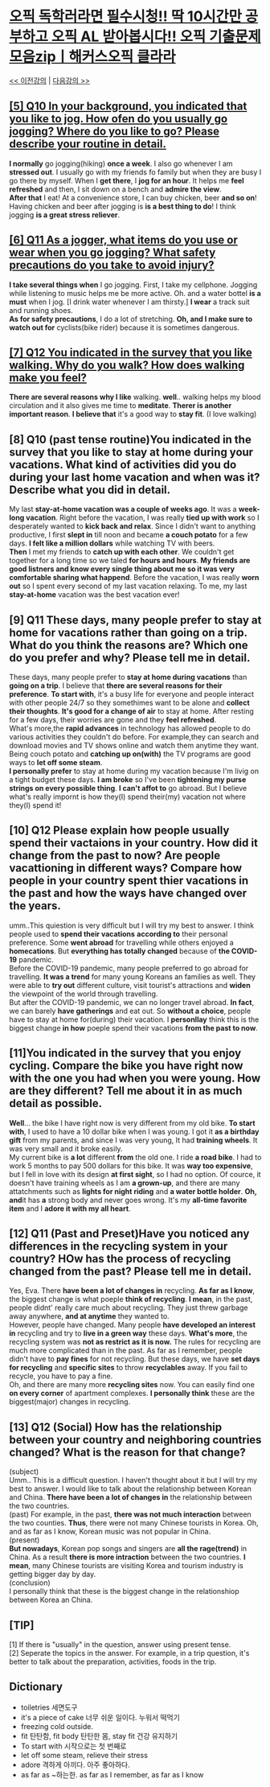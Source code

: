 # [오픽 독학러라면 필수시청!! 딱 10시간만 공부하고 오픽 AL 받아봅시다!! 오픽 기출문제 모음zipㅣ해커스오픽 클라라](https://www.youtube.com/watch?v=ZcGILR6X7y4)


[<< 이전강의](https://github.com/nacl1119/nacl1119.github.io/blob/main/1.%20Personal/6.%20OPIc/01.%02Hackers_10H/Lecture02.md) | [다음강의 >>]()

## [**[5] Q10 In your background, you indicated that you like to jog. How ofen do you usually go jogging? Where do you like to go? Please describe your routine in detail.**](https://youtu.be/ZcGILR6X7y4?t=2150)
**I normally** go jogging(hiking) **once a week**. I also go whenever I am **stressed out**. I usually go with my friends fo family but when they are busy I go there by myself. When I **get there**, I **jog for an hour**. It helps me **feel refreshed** and then, I sit down on a bench and **admire the view**.  
**After that** I eat! At a convenience store, I can buy chicken, beer **and so on**! Having chicken and beer after jogging is **is a best thing to do**! I think jogging **is a great stress reliever**.

## [**[6] Q11 As a jogger, what items do you use or wear when you go jogging? What safety precautions do you take to avoid injury?**](https://youtu.be/ZcGILR6X7y4?t=2647)
**I take several things when** I go jogging. First, I take my cellphone. Jogging while listening to music helps me be more active. Oh. and a water bottel **is a must** when I jog. [I drink water whenever I am thirsty.] **I wear** a track suit and running shoes.  
**As for safety precautions**, I do a lot of stretching. **Oh, and I make sure to watch out for** cyclists(bike rider) because it is sometimes dangerous.

## [**[7] Q12 You indicated in the survey that you like walking. Why do you walk? How does walking make you feel?**](https://youtu.be/ZcGILR6X7y4?t=3108)
**There are several reasons why I like** walking. **well**.. walking helps my blood circulation and it also gives me time to **meditate**. **Therer is another important reason**. **I believe that** it's a good way to **stay fit**. (I love walking)



## **[8] Q10 (past tense routine)You indicated in the survey that you like to stay at home during your vacations. What kind of activities did you do during your last home vacation and when  was it? Describe what you did in detail.**
My last **stay-at-home vacation was a couple of weeks ago**. It was a **week-long vacation**. Right before the vacation, I was really **tied up with work** so I desperately wanted to **kick back and relax**. Since I didn't want to anything productive, I first **slept in** till noon and became **a couch potato** for a few days. **I felt like a million dollars** while watching TV with beers.  
**Then** I met my friends to **catch up with each other**. We couldn't get together for a long time so we taled **for hours and hours**. **My friends are good listners and know every single thing about me so it was very comfortable sharing what happend**. Before the vacation, I was really **worn out** so I spent every second of my last vacation relaxing. To me, my last **stay-at-home** vacation was the best vacation ever!

## **[9] Q11 These days, many people prefer to stay at home for vacations rather than going on a trip. What do you think the reasons are? Which one do you prefer and why? Please tell me in detail.**
These days, many people prefer to **stay at home during vacations** than **going on a trip**. I believe that **there are several reasons for their preference**. **To start with**, it's a busy life for everyone and people interact with other people 24/7 so they somethimes want to be alone and **collect their thoughts**. **It's good for a change of air** to stay at home. After resting for a few days, their worries are gone and they **feel refreshed**.  
What's more,the **rapid advances** in technology has allowed people to do various activities they couldn't do before. For example,they can search and download movies and TV shows online and watch them anytime they want. Being couch potato and **catching up on(with)** the TV programs are good ways to **let off some steam**.  
**I personally prefer** to stay at home during my vacation because I'm livig on a tight budget these days. **I am broke** so I've been **tightening my purse strings on every possible thing**. **I can't affot to** go abroad. But I believe what's really impornt is how they(I) spend their(my) vacation not where they(I) spend it!

## **[10] Q12 Please explain how people usually spend their vactaions in your country. How did it change from the past to now? Are people vacattioning in different ways? Compare how people in your country spent thier vacations in the past and how the ways have changed over the years.**
umm..This quiestion is very difficult but I will try my best to answer. I think people used to **spend their vacations** **according to** their personal preference. Some **went abroad** for travelling while others enjoyed a **homecations**. But **everything has totally changed** because of **the COVID-19** pandemic.  
Before the COVID-19 pandemic, many people preferred to go abroad for travelling. **It was a trend** for many young Koreans an families as well. They were able to **try out** different culture, visit tourist's attractions and **widen** the viewpoint of the world through travelling.  
But after the COVID-19 pandemic, we can no longer travel abroad. **In fact**, we can barely **have gatherings** and eat out. So **without a choice**, people have to stay at home for(during) their vacation. I **personllay** think this is the biggest change **in how** poeple spend their vacations **from the past to now**.

## **[11]You indicated in the survey that you enjoy cycling. Compare the bike  you have right now with the one you had when you were young. How are they different? Tell me about it in as much detail as possible.**
**Well**... the bike I have right now is very different from my old bike. **To start with**, I used to have a 10 dollar bike when I was young. I got it **as a birthday gift** from my parents, and since I was very young, It had **training wheels**. It was very small and it broke easily.  
My current bike is **a lot** different **from** the old one. I ride **a road bike**. I had to work 5 months to pay 500 dollars for this bike. It was **way too expensive**, but I fell in love with its design **at first sight**, so I had no option. Of cource, it doesn't have training wheels as I am **a grown-up**, and there are many attatchments such as **lights for night riding** and **a water bottle holder**. **Oh, and**it has **a** strong body and never goes wrong. It's my **all-time favorite item** and I **adore it with my all heart**.

## **[12] Q11 (Past and Preset)Have you noticed any differences in the recycling system in your country? HOw has the process of recycling changed from the past? Please tell me in detail.**
Yes, Eva. There **have been a lot of changes in** recycling. **As far as I know**, the biggest change is what poeple **think of recycling**. **I mean**, in the past, people didnt' really care much about recycling. They just threw garbage away anywhere, **and at anytime** they wanted to.  
However, people have changed. Many people **have developed an interest in** recycling and try to **live in a green way** these days. **What's more**, the recycling system was **not as restrict as it is now.** The rules for recycling are much more complicated than in the past.
As far as I remember, people didn't have to **pay fines** for not recycling. But these days, we have **set days for recycling** and **specific sites** to throw **recyclables** away. If you fail to recycle, you have to pay a fine.  
Oh, and there are many more **recycling sites** now. You can easily find one **on every corner** of apartment complexes. **I personally think** these are the biggest(major) changes in recycling.

## **[13] Q12 (Social) How has the relationship between your country and neighboring countries changed? What is the reason for that change?**
(subject)  
Umm.. This is a difficult question. I haven't thought about it but I will try my best to answer. I would like to talk about the relationship between Korean and China. **There have been a lot of changes in** the relationship between the two countries.  
(past)
For example, in the past, **there was not much interaction** between the two counties. **Thus**, there were not many Chinese tourists in Korea. Oh, and as far as I know, Korean music was not popular in China.  
(present)  
**But nowadays**, Korean pop songs and singers are **all the rage(trend)** in China. As a result **there is more intraction** between the two countries. **I mean**, many Chinese tourists are visiting Korea and tourism industry is getting bigger day by day.  
(conclusion)  
I personally think that these is the biggest change in the relationshiop between Korea an China.

## [TIP]
[1] If there is "usually" in the question, answer using present tense.  
[2] Seperate the topics in the answer. For example, in a trip question, it's better to talk about the preparation, activities, foods in the trip.

## Dictionary
 * toiletries 세면도구
 * it's a piece of cake 너무 쉬운 일이다. 누워서 떡먹기
 * freezing cold outside.
 * fit 탄탄함, fit body 탄탄한 몸, stay fit 건강 유지하기
 * To start with 시작으로는 첫 번째로
 * let off some steam, relieve their stress
 * adore 격하게 아끼다. 아주 좋아하다.
 * as far as ~하는한. as far as I remember, as far as I know